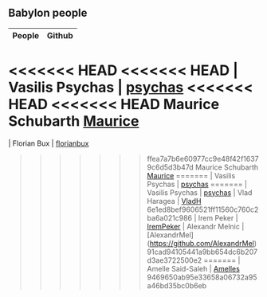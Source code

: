 ## Babylon people

| People        | Github        |
| ------------- |:-------------:| 
<<<<<<< HEAD
<<<<<<< HEAD
| Vasilis Psychas | [psychas](https://github.com/psychas/)
<<<<<<< HEAD
<<<<<<< HEAD
  Maurice Schubarth [Maurice](https://github.com/moequan)
=======
| Florian Bux | [florianbux](https://github.com/florianbux/)
>>>>>>> ffea7a7b6e60977cc9e48f42f16379c6d5d3b47d
Maurice Schubarth [Maurice](https://github.com/moequan)
=======
| Vasilis Psychas | [psychas](https://github.com/IremPeker)
=======
| Vasilis Psychas | [psychas](https://github.com/psychas/)
| Vlad Haragea | [VladH](https://github.com/vladharagea)
>>>>>>> 6e1ed8bef9606521ff11560c760c2ba6a021c986
| Irem Peker | [IremPeker](https://github.com/psychas/)
| Alexandr Melnic | [AlexandrMel] (https://github.com/AlexandrMel)
>>>>>>> 91cad94105441a9bb654dc6b207d3ae3722500e2
=======
| Amelle Said-Saleh | [Amelles](https://github.com/Amelles/)
>>>>>>> 9469650ab95e33658a06732a95a46bd35bc0b6eb
